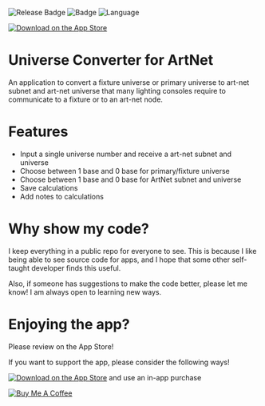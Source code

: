 ![Release Badge](https://img.shields.io/github/v/release/maeganjwilson/artnet-converter?include_prereleases) ![Badge](https://img.shields.io/github/last-commit/maeganjwilson/artnet-converter) ![Language](https://img.shields.io/github/languages/top/maeganjwilson/artnet-converter)

[![Download on the App Store](https://raw.githubusercontent.com/maeganjwilson/artnet-converter/master/docs/images/download_app_store.svg?sanitize=true)](https://apps.apple.com/us/app/universe-converter-for-artnet/id1399672978)

# Universe Converter for ArtNet

An application to convert a fixture universe or primary universe to art-net subnet and art-net universe that many lighting consoles require to communicate to a fixture or to an art-net node.

# Features

- Input a single universe number and receive a art-net subnet and universe
- Choose between 1 base and 0 base for primary/fixture universe
- Choose between 1 base and 0 base for ArtNet subnet and universe
- Save calculations
- Add notes to calculations

# Why show my code?

I keep everything in a public repo for everyone to see. This is because I like being able to see source code for apps, and I hope that some other self-taught developer finds this useful.

Also, if someone has suggestions to make the code better, please let me know! I am always open to learning new ways.

# Enjoying the app?

Please review on the App Store!

If you want to support the app, please consider the following ways!

[![Download on the App Store](https://raw.githubusercontent.com/maeganjwilson/artnet-converter/master/docs/images/download_app_store.svg?sanitize=true)](https://apps.apple.com/us/app/universe-converter-for-artnet/id1399672978) and use an in-app purchase


<a href="https://www.buymeacoffee.com/mwilsonapps" target="_blank"><img src="https://bmc-cdn.nyc3.digitaloceanspaces.com/BMC-button-images/custom_images/orange_img.png" alt="Buy Me A Coffee" style="height: auto !important;width: auto !important;" ></a>